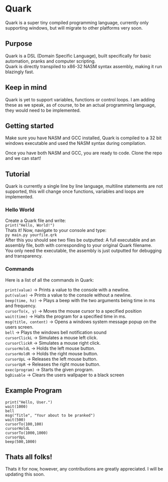 # Quark
Quark is a super tiny compiled programming language, currently only supporting windows, but will migrate to other platforms very soon.
## Purpose
Quark is a DSL (Domain Specific Language), built specifically for basic automation, pranks and computer scripting.<br>
Quark is directly transpiled to x86-32 NASM syntax assembly, making it run blazingly fast.<br>
## Keep in mind
Quark is yet to support variables, functions or control loops. I am adding these as we speak, as of course, to be an actual programming language, they would need to be implemented.<br>

## Getting started
Make sure you have NASM and GCC installed, Quark is compiled to a 32 bit windows executable and used the NASM syntax during compilation.<br>

Once you have both NASM and GCC, you are ready to code. Clone the repo and we can start!

## Tutorial
Quark is currently a single line by line language, multiline statements are not supported, this will change once functions, variables and loops are implemented.<br>

### Hello World
Create a Quark file and write:<br>
`print("Hello, World!")` <br>
Thats it! Now, navigate to your console and type:<br>
`py main.py yourfile.qrk` <br>
After this you should see two files be outputted: A full executable and an assembly file, both with corresponding to your original Quark filename.<br>
You only need the executable, the assembly is just outputted for debugging and transparency.<br>

### Commands
Here is a list of all the commands in Quark: <br>

`print(value)` -> Prints a value to the console with a newline. <br>
`put(value)` -> Prints a value to the console without a newline. <br>
`beep(time, hz)` -> Plays a beep with the two arguments being time in ms and frequency. <br>
`cursorTo(x, y)` -> Moves the mouse cursor to a specified position<br>
`wait(time)` -> Halts the program for a specified time in ms.<br>
`msg(title, content)` -> Opens a windows system message popup on the users screen.<br>
`bell` -> Plays the windows bell notification sound<br>
`cursorClickL` -> Simulates a mouse left click.<br>
`cursorClickR` -> Simulates a mouse right click.<br>
`cursorHoldL` -> Holds the left mouse button.<br>
`cursorHoldR` -> Holds the right mouse button.<br>
`cursorUpL` -> Releases the left mouse button.<br>
`cursorUpR` -> Releases the right mouse button.<br>
`exec(program)` -> Starts the given program. <br>
`bgDisable` -> Clears the users wallpaper to a black screen <br>

## Example Program
```
print("Hello, User.")
wait(1000) 
bell
msg("Title", "Your about to be pranked")
wait(500)
cursorTo(100,100)
cursorHoldL
cursorTo(1000,1000)
cursorUpL
beep(500,1000)
```

## Thats all folks!
Thats it for now, however, any contributions are greatly appreciated. I will be updating this soon.